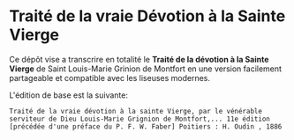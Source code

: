 # Traité de la vraie Dévotion à la Sainte Vierge

Ce dépôt vise a transcrire en totalité
le **Traité de la dévotion à la Sainte Vierge** de Saint Louis-Marie Grinion de Montfort en une version facilement partageable et compatible avec les liseuses modernes.

L'édition de base est la suivante:

````
Traité de la vraie dévotion à la sainte Vierge, par le vénérable serviteur de Dieu Louis-Marie Grignion de Montfort,... 11e édition [précédée d'une préface du P. F. W. Faber] Poitiers : H. Oudin , 1886
````